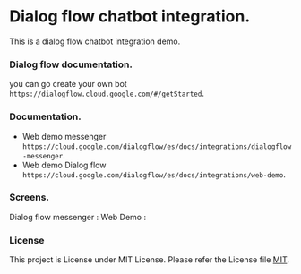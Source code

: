 # Dialog flow chatbot integration.

This is a dialog flow chatbot integration demo.

### Dialog flow documentation.

you can go create your own bot `https://dialogflow.cloud.google.com/#/getStarted`.

### Documentation.

-   Web demo messenger `https://cloud.google.com/dialogflow/es/docs/integrations/dialogflow-messenger`.
-   Web demo Dialog flow `https://cloud.google.com/dialogflow/es/docs/integrations/web-demo`.

### Screens.

Dialog flow messenger :
Web Demo :

### License

This project is License under MIT License. Please refer the License file [MIT](License).
